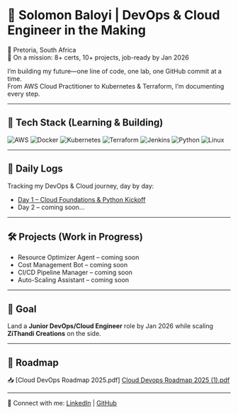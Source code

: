 # 🚀 Solomon Baloyi | DevOps & Cloud Engineer in the Making
📍 Pretoria, South Africa  
📅 On a mission: 8+ certs, 10+ projects, job-ready by Jan 2026  

I’m building my future—one line of code, one lab, one GitHub commit at a time.  
From AWS Cloud Practitioner to Kubernetes & Terraform, I’m documenting every step.  

---

## 🔧 Tech Stack (Learning & Building)
![AWS](https://img.shields.io/badge/AWS-Cloud-orange?logo=amazon-aws)
![Docker](https://img.shields.io/badge/Docker-Container-blue?logo=docker)
![Kubernetes](https://img.shields.io/badge/Kubernetes-Orchestration-blue?logo=kubernetes)
![Terraform](https://img.shields.io/badge/Terraform-IaC-purple?logo=terraform)
![Jenkins](https://img.shields.io/badge/Jenkins-CI/CD-red?logo=jenkins)
![Python](https://img.shields.io/badge/Python-Scripting-blue?logo=python)
![Linux](https://img.shields.io/badge/Linux-OS-black?logo=linux)

---

## 📓 Daily Logs
Tracking my DevOps & Cloud journey, day by day:  
- [Day 1 – Cloud Foundations & Python Kickoff](daily-logs/daily-log-1.md)  
- Day 2 – coming soon...  

---

## 🛠️ Projects (Work in Progress)
- Resource Optimizer Agent – coming soon  
- Cost Management Bot – coming soon  
- CI/CD Pipeline Manager – coming soon  
- Auto-Scaling Assistant – coming soon  

---

## 🎯 Goal
Land a **Junior DevOps/Cloud Engineer** role by Jan 2026 while scaling **ZiThandi Creations** on the side.  

---

## 📄 Roadmap
📥 [Cloud DevOps Roadmap 2025.pdf] [Cloud Devops Roadmap 2025 (1).pdf](https://github.com/user-attachments/files/22118418/Cloud.Devops.Roadmap.2025.1.pdf)
 

---

🔗 Connect with me: [LinkedIn](https://www.linkedin.com/in/solomon-baloyi-86b440110/) | [GitHub](https://github.com/MthunzeeBaloyi)  

